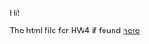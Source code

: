 Hi!

The html file for HW4 if found [here](https://stat545-ubc-hw-2019-20.github.io/stat545-hw-carleenaortega/HW4/HW4-vFinal.html)
